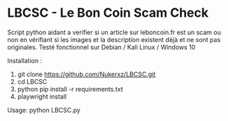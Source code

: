 # LBCSC - Le Bon Coin Scam Check

Script python aidant a verifier si un article sur leboncoin.fr est un scam ou non en vérifiant si les images et la description existent déjà et ne sont pas originales.
Testé fonctionnel sur Debian / Kali Linux / Windows 10

Installation :
1) git clone https://github.com/Nukerxz/LBCSC.git
2) cd LBCSC
3) python pip install -r requirements.txt
4) playwright install


Usage:
python LBCSC.py
